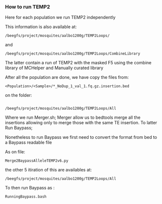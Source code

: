 ### How to run TEMP2

Here for each population we run TEMP2 independently

This information is also available at:

```
/beegfs/project/mosquites/aalbo1200g/TEMP2Loops/
```

and 

```
/beegfs/project/mosquites/aalbo1200g/TEMP2Loops/CombineLibrary
```

The latter contain a run of TEMP2 with the masked F5 using the combine library of MCHelper and Manually curated library


After all the population are done, we have copy the files from:

```
<Population>/<Sample>/*_NoDup_1_val_1.fq.gz.insertion.bed
```
on the folder:

```

/beegfs/project/mosquites/aalbo1200g/TEMP2Loops/All
```
Where we run Merger.sh; Merger allow us to bedtools merge all the insertions allowing only to merge those with the same TE insertion. 
To latter Run Baypass;

Nonetheless to run Baypass we first need to convert the format from bed to a Baypass readable file

As on file:
```
Merge2BaypassAlleleTEMP2v6.py
```

the other 5 itiration of this are availables at:

```
/beegfs/project/mosquites/aalbo1200g/TEMP2Loops/All
```
To then run Baypass as :

```
RunningBaypass.bash
```
